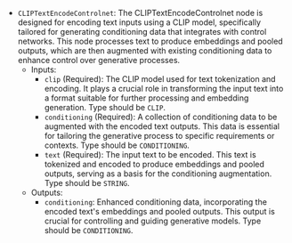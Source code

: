 - `CLIPTextEncodeControlnet`: The CLIPTextEncodeControlnet node is designed for encoding text inputs using a CLIP model, specifically tailored for generating conditioning data that integrates with control networks. This node processes text to produce embeddings and pooled outputs, which are then augmented with existing conditioning data to enhance control over generative processes.
    - Inputs:
        - `clip` (Required): The CLIP model used for text tokenization and encoding. It plays a crucial role in transforming the input text into a format suitable for further processing and embedding generation. Type should be `CLIP`.
        - `conditioning` (Required): A collection of conditioning data to be augmented with the encoded text outputs. This data is essential for tailoring the generative process to specific requirements or contexts. Type should be `CONDITIONING`.
        - `text` (Required): The input text to be encoded. This text is tokenized and encoded to produce embeddings and pooled outputs, serving as a basis for the conditioning augmentation. Type should be `STRING`.
    - Outputs:
        - `conditioning`: Enhanced conditioning data, incorporating the encoded text's embeddings and pooled outputs. This output is crucial for controlling and guiding generative models. Type should be `CONDITIONING`.
